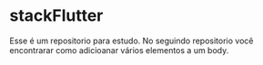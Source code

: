 # stackFlutter
Esse é um repositorio para estudo. No seguindo repositorio você encontrarar como adicioanar vários elementos a um body.
